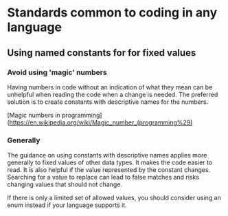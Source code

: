 # Standards common to coding in any language

## Using named constants for for fixed values
 

### Avoid using 'magic' numbers
Having numbers in code without an indication of what they mean can be unhelpful when reading the code when a change is needed. The preferred solution is to create constants with descriptive names for the numbers. 

[Magic numbers in programming](https://en.wikipedia.org/wiki/Magic_number_(programming%29)

### Generally
The guidance on using constants with descriptive names applies more generally to fixed values of other data types.  It makes the code easier to read. It is also helpful if the value represented by the constant changes. Searching for a value to replace can lead to false matches and risks changing values that should not change. 

If there is only a limited set of allowed values, you should consider using an enum instead if your language supports it.